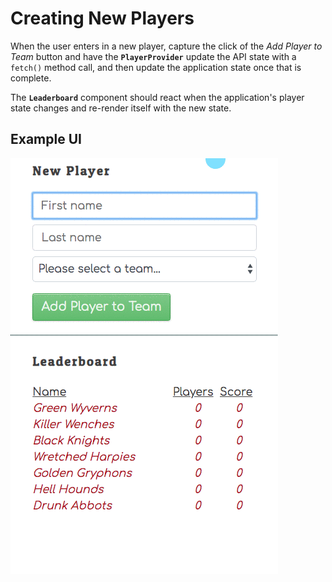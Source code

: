 # Creating New Players


When the user enters in a new player, capture the click of the _Add Player to Team_ button and have the **`PlayerProvider`** update the API state with a `fetch()` method call, and then update the application state once that is complete.

The **`Leaderboard`** component should react when the application's player state changes and re-render itself with the new state.

## Example UI

![animation showing players added to teams](./images/add-player-to-team.gif)

